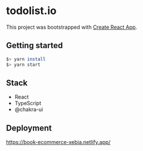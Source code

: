 # todolist.io

This project was bootstrapped with [Create React App](https://github.com/facebook/create-react-app).

## Getting started

```bash
$> yarn install
$> yarn start
```

## Stack

- React
- TypeScript
- @chakra-ui

## Deployment

https://book-ecommerce-xebia.netlify.app/
